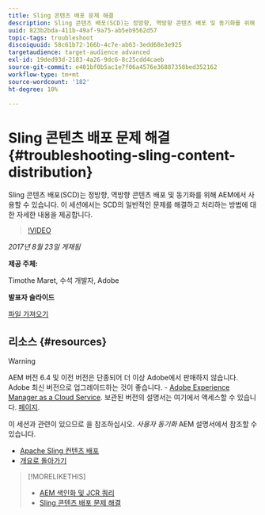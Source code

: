 ```yaml
---
title: Sling 콘텐츠 배포 문제 해결
description: Sling 콘텐츠 배포(SCD)는 정방향, 역방향 콘텐츠 배포 및 동기화를 위해 AEM에서 사용할 수 있습니다. 이 세션에서는 SCD의 일반적인 문제를 해결하고 처리하는 방법에 대한 자세한 내용을 제공합니다.
uuid: 823b2bda-411b-49af-9a75-ab5eb9562d57
topic-tags: troubleshoot
discoiquuid: 58c61b72-166b-4c7e-ab63-3edd68e3e925
targetaudience: target-audience advanced
exl-id: 19ded93d-2183-4a26-9dc6-8c25cdd4caeb
source-git-commit: e401bf0b5ac1e7f06a4576e36887358bed352162
workflow-type: tm+mt
source-wordcount: '182'
ht-degree: 10%

---
```


# Sling 콘텐츠 배포 문제 해결{#troubleshooting-sling-content-distribution}

Sling 콘텐츠 배포(SCD)는 정방향, 역방향 콘텐츠 배포 및 동기화를 위해 AEM에서 사용할 수 있습니다. 이 세션에서는 SCD의 일반적인 문제를 해결하고 처리하는 방법에 대한 자세한 내용을 제공합니다.

>[!VIDEO](https://video.tv.adobe.com/v/19451/?quality=9)

*2017년 8월 23일 게재됨*

**제공 주체:**

Timothe Maret, 수석 개발자, Adobe

**발표자 슬라이드**

[파일 가져오기](assets/aem-gems-scd.pdf)

## 리소스 {#resources}

>[!WARNING]
>
>AEM 버전 6.4 및 이전 버전은 단종되어 더 이상 Adobe에서 판매하지 않습니다.  Adobe 최신 버전으로 업그레이드하는 것이 좋습니다. - [Adobe Experience Manager as a Cloud Service](https://experienceleague.adobe.com/docs/experience-manager-cloud-service.html).  보관된 버전의 설명서는 여기에서 액세스할 수 있습니다. [페이지](https://experienceleague.adobe.com/docs/experience-manager-release-information/aem-release-updates/previous-updates/aem-previous-versions.html).
>
>이 세션과 관련이 있으므로 을 참조하십시오. *사용자 동기화* AEM 설명서에서 참조할 수 있습니다.

* [Apache Sling 컨텐츠 배포](https://sling.apache.org/documentation/bundles/content-distribution.html)
* [개요로 돌아가기](https://helpx.adobe.com/experience-manager/kt/eseminars/gems/aem-index.html)

>[!MORELIKETHIS]
>
>* [AEM 색인화 및 JCR 쿼리](aem-indexing-jcr-query.md)
>* [Sling 콘텐츠 배포 문제 해결](aem-troubleshooting-sling.md)

